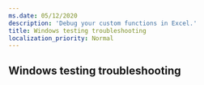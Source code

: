 ```yaml
---
ms.date: 05/12/2020
description: 'Debug your custom functions in Excel.'
title: Windows testing troubleshooting
localization_priority: Normal
---
```


## Windows testing troubleshooting


